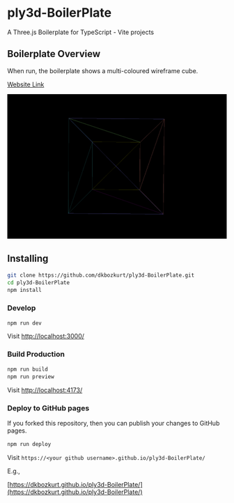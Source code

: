 # ply3d-BoilerPlate
A Three.js Boilerplate for TypeScript - Vite projects

## Boilerplate Overview

When run, the boilerplate shows a multi-coloured wireframe cube.

[Website Link](https://dkbozkurt.github.io/ply3d-BoilerPlate)

![](docs/screengrab.png)

## Installing

```bash
git clone https://github.com/dkbozkurt/ply3d-BoilerPlate.git
cd ply3d-BoilerPlate
npm install
```

### Develop

```
npm run dev
```

Visit [http://localhost:3000/](http://localhost:3000/)

### Build Production

```bash
npm run build
npm run preview
```

Visit [http://localhost:4173/](http://localhost:4173/)

### Deploy to GitHub pages

If you forked this repository, then you can publish your changes to GitHub pages.

```bash
npm run deploy
```

Visit `https://<your github username>.github.io/ply3d-BoilerPlate/`

E.g.,

[https://dkbozkurt.github.io/ply3d-BoilerPlate/](https://dkbozkurt.github.io/ply3d-BoilerPlate/)